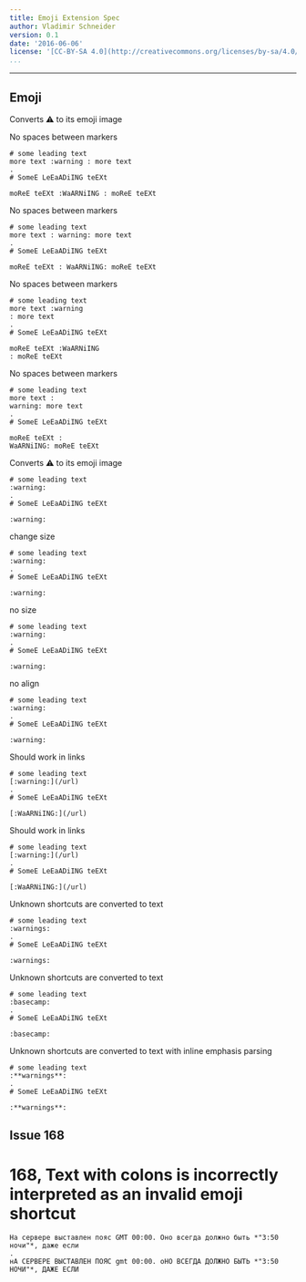 ```yaml
---
title: Emoji Extension Spec
author: Vladimir Schneider
version: 0.1
date: '2016-06-06'
license: '[CC-BY-SA 4.0](http://creativecommons.org/licenses/by-sa/4.0/)'
...
```


---

## Emoji

Converts :warning: to its emoji image

No spaces between markers

```````````````````````````````` example Emoji: 1
# some leading text 
more text :warning : more text
.
# SomeE LeEaADiING teEXt

moReE teEXt :WaARNiING : moReE teEXt
````````````````````````````````


No spaces between markers

```````````````````````````````` example Emoji: 2
# some leading text 
more text : warning: more text
.
# SomeE LeEaADiING teEXt

moReE teEXt : WaARNiING: moReE teEXt
````````````````````````````````


No spaces between markers

```````````````````````````````` example Emoji: 3
# some leading text 
more text :warning
: more text
.
# SomeE LeEaADiING teEXt

moReE teEXt :WaARNiING
: moReE teEXt
````````````````````````````````


No spaces between markers

```````````````````````````````` example Emoji: 4
# some leading text 
more text :
warning: more text
.
# SomeE LeEaADiING teEXt

moReE teEXt :
WaARNiING: moReE teEXt
````````````````````````````````


Converts :warning: to its emoji image

```````````````````````````````` example Emoji: 5
# some leading text 
:warning:
.
# SomeE LeEaADiING teEXt

:warning:
````````````````````````````````


change size

```````````````````````````````` example(Emoji: 6) options(size)
# some leading text 
:warning:
.
# SomeE LeEaADiING teEXt

:warning:
````````````````````````````````


no size

```````````````````````````````` example(Emoji: 7) options(no-size)
# some leading text 
:warning:
.
# SomeE LeEaADiING teEXt

:warning:
````````````````````````````````


no align

```````````````````````````````` example(Emoji: 8) options(no-align)
# some leading text 
:warning:
.
# SomeE LeEaADiING teEXt

:warning:
````````````````````````````````


Should work in links

```````````````````````````````` example Emoji: 9
# some leading text 
[:warning:](/url)
.
# SomeE LeEaADiING teEXt

[:WaARNiING:](/url)
````````````````````````````````


Should work in links

```````````````````````````````` example Emoji: 10
# some leading text 
[:warning:](/url)
.
# SomeE LeEaADiING teEXt

[:WaARNiING:](/url)
````````````````````````````````


Unknown shortcuts are converted to text

```````````````````````````````` example Emoji: 11
# some leading text 
:warnings:
.
# SomeE LeEaADiING teEXt

:warnings:
````````````````````````````````


Unknown shortcuts are converted to text

```````````````````````````````` example Emoji: 12
# some leading text 
:basecamp:
.
# SomeE LeEaADiING teEXt

:basecamp:
````````````````````````````````


Unknown shortcuts are converted to text with inline emphasis parsing

```````````````````````````````` example Emoji: 13
# some leading text 
:**warnings**:
.
# SomeE LeEaADiING teEXt

:**warnings**:
````````````````````````````````


## Issue 168

# 168, Text with colons is incorrectly interpreted as an invalid emoji shortcut

```````````````````````````````` example 168, Text with colons is incorrectly interpreted as an invalid emoji shortcut: 1
На сервере выставлен пояс GMT 00:00. Оно всегда должно быть *"3:50 ночи"*, даже если
.
нА СЕРВЕРЕ ВЫСТАВЛЕН ПОЯС gmt 00:00. оНО ВСЕГДА ДОЛЖНО БЫТЬ *"3:50 НОЧИ"*, ДАЖЕ ЕСЛИ
````````````````````````````````


